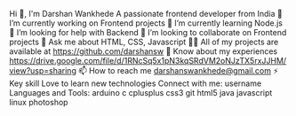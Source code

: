 Hi 👋, I'm Darshan Wankhede
A passionate frontend developer from India
🔭 I’m currently working on Frontend projects
🌱 I’m currently learning Node.js
🤝 I’m looking for help with Backend
👯 I’m looking to collaborate on Frontend projects
💬 Ask me about HTML, CSS, Javascript
👨‍💻 All of my projects are available at https://github.com/darshansw
📄 Know about my experiences https://drive.google.com/file/d/1RNcSq5x1pN3kqSRdVM2oNJzTX5rxJJHM/view?usp=sharing
📫 How to reach me darshanswankhede@gmail.com
⚡ Key skill Love to learn new technologies
Connect with me:
username
Languages and Tools:
arduino
c
cplusplus
css3
git
html5
java
javascript
linux
photoshop
